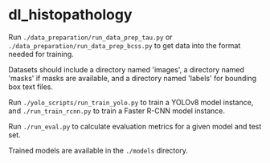 # dl_histopathology

Run `./data_preparation/run_data_prep_tau.py` or `./data_preparation/run_data_prep_bcss.py` to get data into the format needed for training.

Datasets should include a directory named 'images', a directory named 'masks' if masks are available, and a directory named 'labels' for bounding box text files.

Run `./yolo_scripts/run_train_yolo.py` to train a YOLOv8 model instance, and `./run_train_rcnn.py` to train a Faster R-CNN model instance.

Run `./run_eval.py` to calculate evaluation metrics for a given model and test set.

Trained models are available in the `./models` directory.